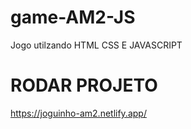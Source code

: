 # game-AM2-JS
Jogo utilzando HTML CSS E JAVASCRIPT
# RODAR PROJETO
https://joguinho-am2.netlify.app/
